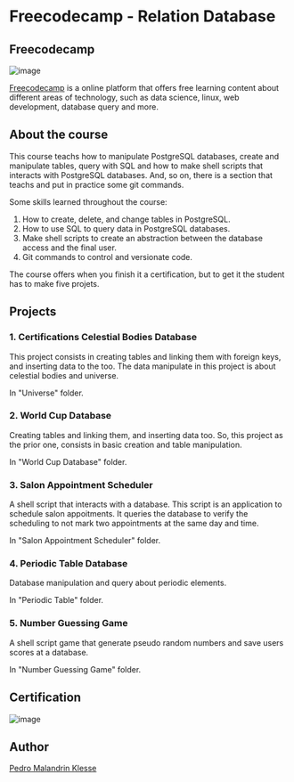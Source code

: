 # Freecodecamp - Relation Database

## Freecodecamp

![image](https://github.com/Klesse/freecodecamp-data-analysis/assets/62315031/5067a90d-8e77-4b33-9ef5-108acaaf18dc)

[Freecodecamp](https://www.freecodecamp.org) is a online platform that offers free learning content about different areas of technology, such as data science, linux, web development, database query and more.


## About the course

This course teachs how to manipulate PostgreSQL databases, create and manipulate tables, query with SQL and how to make 
shell scripts that interacts with PostgreSQL databases. And, so on, there is a section that teachs and put in practice some git commands.

Some skills learned throughout the course:

1. How to create, delete, and change tables in PostgreSQL.
2. How to use SQL to query data in PostgreSQL databases.
3. Make shell scripts to create an abstraction between the database access and the final user.
4. Git commands to control and versionate code.

The course offers when you finish it a certification, but to get it the student has to make five projets.

## Projects

### 1. Certifications Celestial Bodies Database

This project consists in creating tables and linking them with foreign keys, and inserting data to the too. The data manipulate in this project 
is about celestial bodies and universe.

In "Universe" folder.

### 2. World Cup Database

Creating tables and linking them, and inserting data too. So, this project as the prior one, consists in basic creation and table manipulation.

In "World Cup Database" folder.

### 3. Salon Appointment Scheduler

A shell script that interacts with a database. This script is an application to schedule salon appoitments. It queries the database to verify 
the scheduling to not mark two appointments at the same day and time.

In "Salon Appointment Scheduler" folder.

### 4. Periodic Table Database

Database manipulation and query about periodic elements.

In "Periodic Table" folder.

### 5. Number Guessing Game

A shell script game that generate pseudo random numbers and save users scores at a database.

In "Number Guessing Game" folder.

## Certification

![image](https://github.com/Klesse/freecodecamp-dbcourse/assets/62315031/5a82dc97-a032-457e-9b8c-d1b8993a2e8b)


## Author

[Pedro Malandrin Klesse](https://www.github.com/Klesse)
